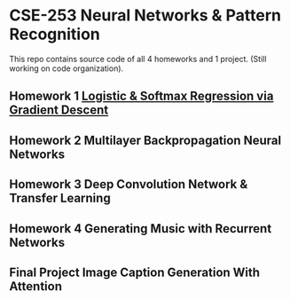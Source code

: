 # CSE-253 Neural Networks & Pattern Recognition

This repo contains source code of all 4 homeworks and 1 project. (Still working on code organization).

## Homework 1 [Logistic & Softmax Regression via Gradient Descent](https://github.com/yrbszhsh/CSE-253/blob/Porj/Logistic%20and%20Softmax%20Regression%20via%20Gradient%20Descent.ipynb)

<!---**Contributor: Pin Tian, Zhexi Zhang**--->

## Homework 2 Multilayer Backpropagation Neural Networks

<!---**Contributor: Pin Tian, Zhexi Zhang**--->

## Homework 3 Deep Convolution Network & Transfer Learning

<!---**Contributor: Pin Tian, Zhexi Zhang, Zhuoxi Zeng, Yuansheng Zhang**--->

## Homework 4 Generating Music with Recurrent Networks

<!---**Contributor: Pin Tian, Zhexi Zhang, Zhuoxi Zeng, Yuansheng Zhang**--->

## Final Project Image Caption Generation With Attention

<!---**Contributor: Pin Tian, Zhexi Zhang, Zhuoxi Zeng, Yuansheng Zhang**--->
